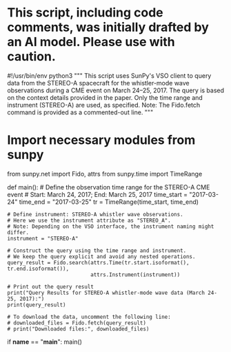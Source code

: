 # This script, including code comments, was initially drafted by an AI model. Please use with caution.

#!/usr/bin/env python3
"""
This script uses SunPy's VSO client to query data from the STEREO-A spacecraft
for the whistler-mode wave observations during a CME event on March 24–25, 2017.
The query is based on the context details provided in the paper.
Only the time range and instrument (STEREO-A) are used, as specified.
Note: The Fido.fetch command is provided as a commented-out line.
"""

# Import necessary modules from sunpy
from sunpy.net import Fido, attrs
from sunpy.time import TimeRange

def main():
    # Define the observation time range for the STEREO-A CME event
    # Start: March 24, 2017; End: March 25, 2017
    time_start = "2017-03-24"
    time_end = "2017-03-25"
    tr = TimeRange(time_start, time_end)

    # Define instrument: STEREO-A whistler wave observations.
    # Here we use the instrument attribute as "STEREO_A".
    # Note: Depending on the VSO interface, the instrument naming might differ.
    instrument = "STEREO-A"
    
    # Construct the query using the time range and instrument.
    # We keep the query explicit and avoid any nested operations.
    query_result = Fido.search(attrs.Time(tr.start.isoformat(), tr.end.isoformat()),
                               attrs.Instrument(instrument))
    
    # Print out the query result
    print("Query Results for STEREO-A whistler-mode wave data (March 24-25, 2017):")
    print(query_result)

    # To download the data, uncomment the following line:
    # downloaded_files = Fido.fetch(query_result)
    # print("Downloaded files:", downloaded_files)

if __name__ == "__main__":
    main()
